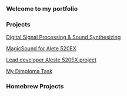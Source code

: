 ### Welcome to my portfolio

### Projects

[Digital Signal Processing & Sound Synthesizing](/projects/remis)

[MagicSound for Alete 520EX](https://hww.github.io/projects/magic_sound/)

[Lead developer Aleste 520EX project](https://hww.github.io/projects/rainbow)

[My Dimploma Task](https://hww.github.io/projects/rainbow)

### Homebrew Projects
